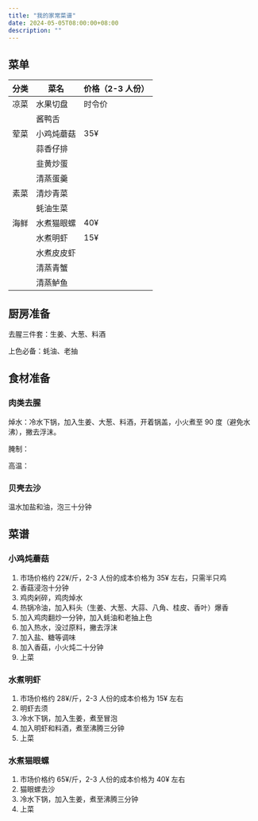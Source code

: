 ```yaml
---
title: "我的家常菜谱"
date: 2024-05-05T08:00:00+08:00
description: ""
---
```


## 菜单

| 分类 | 菜名       | 价格（2-3 人份） |
| ---- | ---------- | ---------------- |
| 凉菜 | 水果切盘   | 时令价           |
|      | 酱鸭舌     |                  |
| 荤菜 | 小鸡炖蘑菇 | 35¥              |
|      | 蒜香仔排   |                  |
|      | 韭黄炒蛋   |                  |
|      | 清蒸蛋羹   |                  |
| 素菜 | 清炒青菜   |                  |
|      | 蚝油生菜   |                  |
| 海鲜 | 水煮猫眼螺 | 40¥              |
|      | 水煮明虾   | 15¥              |
|      | 水煮皮皮虾 |                  |
|      | 清蒸青蟹   |                  |
|      | 清蒸鲈鱼   |                  |

## 厨房准备

去腥三件套：生姜、大葱、料酒

上色必备：蚝油、老抽

## 食材准备

### 肉类去腥

焯水：冷水下锅，加入生姜、大葱、料酒，开着锅盖，小火煮至 90 度（避免水沸），撇去浮沫。

腌制：

高温：

### 贝壳去沙

温水加盐和油，泡三十分钟

## 菜谱

### 小鸡炖蘑菇

1. 市场价格约 22¥/斤，2-3 人份的成本价格为 35¥ 左右，只需半只鸡
2. 香菇浸泡十分钟
3. 鸡肉剁碎，鸡肉焯水
4. 热锅冷油，加入料头（生姜、大葱、大蒜、八角、桂皮、香叶）爆香
5. 加入鸡肉翻炒一分钟，加入蚝油和老抽上色
6. 加入热水，没过原料，撇去浮沫
7. 加入盐、糖等调味
8. 加入香菇，小火炖二十分钟
9. 上菜

### 水煮明虾

1. 市场价格约 28¥/斤，2-3 人份的成本价格为 15¥ 左右
2. 明虾去须
3. 冷水下锅，加入生姜，煮至冒泡
4. 加入明虾和料酒，煮至沸腾三分钟
5. 上菜

### 水煮猫眼螺

1. 市场价格约 65¥/斤，2-3 人份的成本价格为 40¥ 左右
2. 猫眼螺去沙
3. 冷水下锅，加入生姜，煮至沸腾三分钟
4. 上菜
